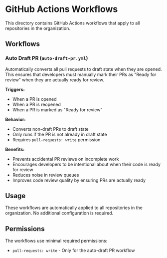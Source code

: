 # GitHub Actions Workflows

This directory contains GitHub Actions workflows that apply to all repositories in the organization.

## Workflows

### Auto Draft PR (`auto-draft-pr.yml`)

Automatically converts all pull requests to draft state when they are opened. This ensures that developers must manually mark their PRs as "Ready for review" when they are actually ready for review.

**Triggers:**
- When a PR is opened
- When a PR is reopened
- When a PR is marked as "Ready for review"

**Behavior:**
- Converts non-draft PRs to draft state
- Only runs if the PR is not already in draft state
- Requires `pull-requests: write` permission

**Benefits:**
- Prevents accidental PR reviews on incomplete work
- Encourages developers to be intentional about when their code is ready for review
- Reduces noise in review queues
- Improves code review quality by ensuring PRs are actually ready

## Usage

These workflows are automatically applied to all repositories in the organization. No additional configuration is required.

## Permissions

The workflows use minimal required permissions:
- `pull-requests: write` - Only for the auto-draft PR workflow 